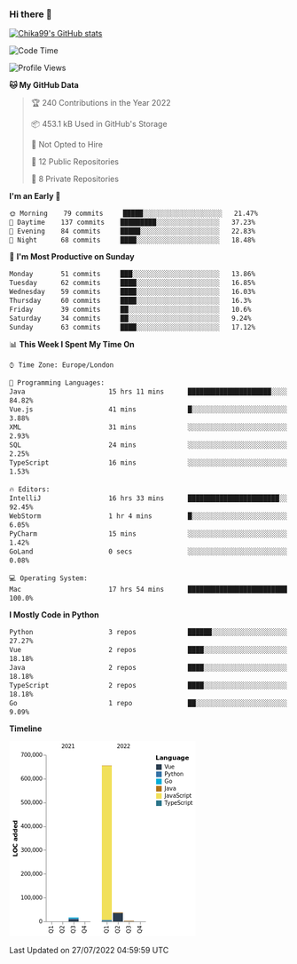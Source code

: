 ### Hi there 👋
[![Chika99's GitHub stats](https://github-readme-stats.vercel.app/api?username=Chika99&count_private=true&show_icons=true)](https://github.com/anuraghazra/github-readme-stats)

<!--START_SECTION:waka-->
![Code Time](http://img.shields.io/badge/Code%20Time-0%20secs-blue)

![Profile Views](http://img.shields.io/badge/Profile%20Views-1-blue)

**🐱 My GitHub Data** 

> 🏆 240 Contributions in the Year 2022
 > 
> 📦 453.1 kB Used in GitHub's Storage 
 > 
> 🚫 Not Opted to Hire
 > 
> 📜 12 Public Repositories 
 > 
> 🔑 8 Private Repositories  
 > 
**I'm an Early 🐤** 

```text
🌞 Morning    79 commits     █████░░░░░░░░░░░░░░░░░░░░   21.47% 
🌆 Daytime    137 commits    █████████░░░░░░░░░░░░░░░░   37.23% 
🌃 Evening    84 commits     █████░░░░░░░░░░░░░░░░░░░░   22.83% 
🌙 Night      68 commits     ████░░░░░░░░░░░░░░░░░░░░░   18.48%

```
📅 **I'm Most Productive on Sunday** 

```text
Monday       51 commits     ███░░░░░░░░░░░░░░░░░░░░░░   13.86% 
Tuesday      62 commits     ████░░░░░░░░░░░░░░░░░░░░░   16.85% 
Wednesday    59 commits     ████░░░░░░░░░░░░░░░░░░░░░   16.03% 
Thursday     60 commits     ████░░░░░░░░░░░░░░░░░░░░░   16.3% 
Friday       39 commits     ██░░░░░░░░░░░░░░░░░░░░░░░   10.6% 
Saturday     34 commits     ██░░░░░░░░░░░░░░░░░░░░░░░   9.24% 
Sunday       63 commits     ████░░░░░░░░░░░░░░░░░░░░░   17.12%

```


📊 **This Week I Spent My Time On** 

```text
⌚︎ Time Zone: Europe/London

💬 Programming Languages: 
Java                     15 hrs 11 mins      █████████████████████░░░░   84.82% 
Vue.js                   41 mins             █░░░░░░░░░░░░░░░░░░░░░░░░   3.88% 
XML                      31 mins             ░░░░░░░░░░░░░░░░░░░░░░░░░   2.93% 
SQL                      24 mins             ░░░░░░░░░░░░░░░░░░░░░░░░░   2.25% 
TypeScript               16 mins             ░░░░░░░░░░░░░░░░░░░░░░░░░   1.53%

🔥 Editors: 
IntelliJ                 16 hrs 33 mins      ███████████████████████░░   92.45% 
WebStorm                 1 hr 4 mins         █░░░░░░░░░░░░░░░░░░░░░░░░   6.05% 
PyCharm                  15 mins             ░░░░░░░░░░░░░░░░░░░░░░░░░   1.42% 
GoLand                   0 secs              ░░░░░░░░░░░░░░░░░░░░░░░░░   0.08%

💻 Operating System: 
Mac                      17 hrs 54 mins      █████████████████████████   100.0%

```

**I Mostly Code in Python** 

```text
Python                   3 repos             ██████░░░░░░░░░░░░░░░░░░░   27.27% 
Vue                      2 repos             ████░░░░░░░░░░░░░░░░░░░░░   18.18% 
Java                     2 repos             ████░░░░░░░░░░░░░░░░░░░░░   18.18% 
TypeScript               2 repos             ████░░░░░░░░░░░░░░░░░░░░░   18.18% 
Go                       1 repo              ██░░░░░░░░░░░░░░░░░░░░░░░   9.09%

```


**Timeline**

![Chart not found](https://raw.githubusercontent.com/Chika99/Chika99/main/charts/bar_graph.png) 


 Last Updated on 27/07/2022 04:59:59 UTC
<!--END_SECTION:waka-->

<!--
**Chika99/Chika99** is a ✨ _special_ ✨ repository because its `README.md` (this file) appears on your GitHub profile.

Here are some ideas to get you started:

- 🔭 I’m currently working on ...
- 🌱 I’m currently learning ...
- 👯 I’m looking to collaborate on ...
- 🤔 I’m looking for help with ...
- 💬 Ask me about ...
- 📫 How to reach me: ...
- 😄 Pronouns: ...
- ⚡ Fun fact: ...
-->
